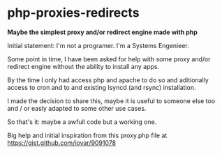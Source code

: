 # php-proxies-redirects


**Maybe the simplest proxy and/or redirect engine made with php**


Initial statement: I'm not a programer. I'm a Systems Engenieer.

Some point in time, I have been asked for help with some proxy and/or redirect engine without the ability to install any apps.

By the time I only had access php and apache to do so and aditionally access to cron and to and existing lsyncd (and rsync) installation.

I made the decision to share this, maybe it is useful to someone else too and / or easly adapted to some other use cases.

So that's it: maybe a awfull code but a working one.

Big help and initial inspiration from this proxy.php file at https://gist.github.com/iovar/9091078
